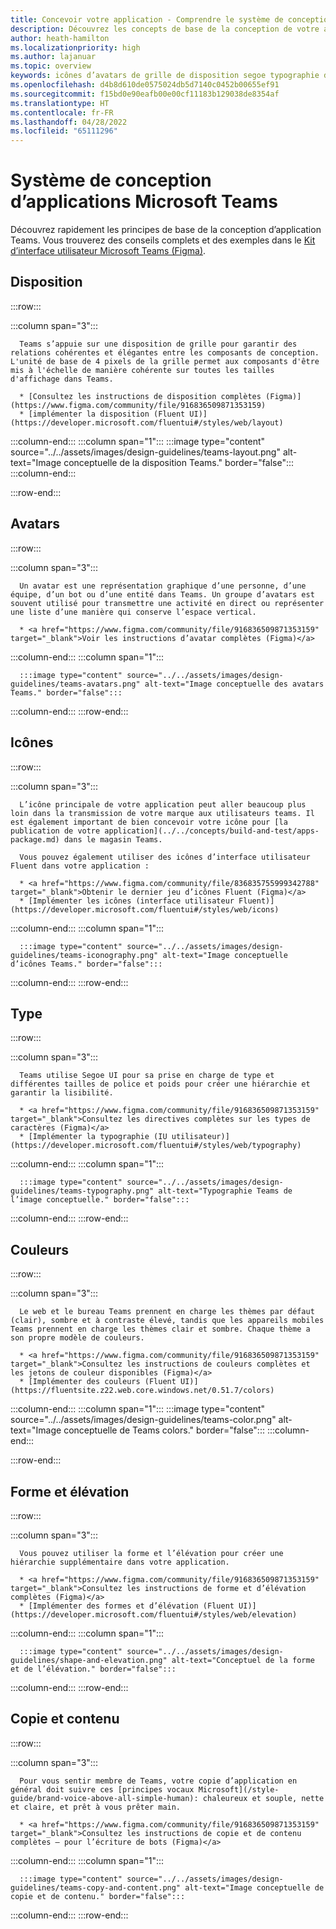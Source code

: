 ```yaml
---
title: Concevoir votre application - Comprendre le système de conception
description: Découvrez les concepts de base de la conception de votre application Microsoft Teams, notamment les avatars, la disposition, les icônes, le modèle de couleurs, etc.
author: heath-hamilton
ms.localizationpriority: high
ms.author: lajanuar
ms.topic: overview
keywords: icônes d’avatars de grille de disposition segoe typographie d’interface utilisateur
ms.openlocfilehash: d4b8d610de0575024db5d7140c0452b00655ef91
ms.sourcegitcommit: f15bd0e90eafb00e00cf11183b129038de8354af
ms.translationtype: HT
ms.contentlocale: fr-FR
ms.lasthandoff: 04/28/2022
ms.locfileid: "65111296"
---
```

# <a name="microsoft-teams-app-design-system"></a>Système de conception d’applications Microsoft Teams

Découvrez rapidement les principes de base de la conception d’application Teams. Vous trouverez des conseils complets et des exemples dans le <a href="https://www.figma.com/community/file/916836509871353159" target="_blank">Kit d’interface utilisateur Microsoft Teams (Figma)</a>.

## <a name="layout"></a>Disposition

:::row:::

   :::column span="3":::

      Teams s’appuie sur une disposition de grille pour garantir des relations cohérentes et élégantes entre les composants de conception. L'unité de base de 4 pixels de la grille permet aux composants d'être mis à l'échelle de manière cohérente sur toutes les tailles d'affichage dans Teams.

      * [Consultez les instructions de disposition complètes (Figma)](https://www.figma.com/community/file/916836509871353159)
      * [implémenter la disposition (Fluent UI)](https://developer.microsoft.com/fluentui#/styles/web/layout)

   :::column-end:::
   :::column span="1":::
      :::image type="content" source="../../assets/images/design-guidelines/teams-layout.png" alt-text="Image conceptuelle de la disposition Teams." border="false":::
   :::column-end:::

:::row-end:::

## <a name="avatars"></a>Avatars

:::row:::

   :::column span="3":::

      Un avatar est une représentation graphique d’une personne, d’une équipe, d’un bot ou d’une entité dans Teams. Un groupe d’avatars est souvent utilisé pour transmettre une activité en direct ou représenter une liste d’une manière qui conserve l’espace vertical. 

      * <a href="https://www.figma.com/community/file/916836509871353159" target="_blank">Voir les instructions d’avatar complètes (Figma)</a>

   :::column-end:::
   :::column span="1":::

      :::image type="content" source="../../assets/images/design-guidelines/teams-avatars.png" alt-text="Image conceptuelle des avatars Teams." border="false":::

   :::column-end:::
:::row-end:::

## <a name="icons"></a>Icônes

:::row:::

   :::column span="3":::

      L’icône principale de votre application peut aller beaucoup plus loin dans la transmission de votre marque aux utilisateurs teams. Il est également important de bien concevoir votre icône pour [la publication de votre application](../../concepts/build-and-test/apps-package.md) dans le magasin Teams.

      Vous pouvez également utiliser des icônes d’interface utilisateur Fluent dans votre application :

      * <a href="https://www.figma.com/community/file/836835755999342788" target="_blank">Obtenir le dernier jeu d’icônes Fluent (Figma)</a>
      * [Implémenter les icônes (interface utilisateur Fluent)](https://developer.microsoft.com/fluentui#/styles/web/icons)

   :::column-end:::
   :::column span="1":::

      :::image type="content" source="../../assets/images/design-guidelines/teams-iconography.png" alt-text="Image conceptuelle d’icônes Teams." border="false":::

   :::column-end:::
:::row-end:::

## <a name="type"></a>Type

:::row:::

   :::column span="3":::

      Teams utilise Segoe UI pour sa prise en charge de type et différentes tailles de police et poids pour créer une hiérarchie et garantir la lisibilité.

      * <a href="https://www.figma.com/community/file/916836509871353159" target="_blank">Consultez les directives complètes sur les types de caractères (Figma)</a>
      * [Implémenter la typographie (IU utilisateur)](https://developer.microsoft.com/fluentui#/styles/web/typography)

   :::column-end:::
   :::column span="1":::

      :::image type="content" source="../../assets/images/design-guidelines/teams-typography.png" alt-text="Typographie Teams de l’image conceptuelle." border="false":::

   :::column-end:::
:::row-end:::

## <a name="colors"></a>Couleurs

:::row:::

   :::column span="3":::

      Le web et le bureau Teams prennent en charge les thèmes par défaut (clair), sombre et à contraste élevé, tandis que les appareils mobiles Teams prennent en charge les thèmes clair et sombre. Chaque thème a son propre modèle de couleurs.

      * <a href="https://www.figma.com/community/file/916836509871353159" target="_blank">Consultez les instructions de couleurs complètes et les jetons de couleur disponibles (Figma)</a>
      * [Implémenter des couleurs (Fluent UI)](https://fluentsite.z22.web.core.windows.net/0.51.7/colors)

   :::column-end:::
   :::column span="1":::
      :::image type="content" source="../../assets/images/design-guidelines/teams-color.png" alt-text="Image conceptuelle de Teams colors." border="false":::
   :::column-end:::

:::row-end:::

## <a name="shape-and-elevation"></a>Forme et élévation

:::row:::

   :::column span="3":::

      Vous pouvez utiliser la forme et l’élévation pour créer une hiérarchie supplémentaire dans votre application. 

      * <a href="https://www.figma.com/community/file/916836509871353159" target="_blank">Consultez les instructions de forme et d’élévation complètes (Figma)</a>
      * [Implémenter des formes et d’élévation (Fluent UI)](https://developer.microsoft.com/fluentui#/styles/web/elevation)

   :::column-end:::
   :::column span="1":::

      :::image type="content" source="../../assets/images/design-guidelines/shape-and-elevation.png" alt-text="Conceptuel de la forme et de l’élévation." border="false":::

   :::column-end:::
:::row-end:::

## <a name="copy-and-content"></a>Copie et contenu

:::row:::

   :::column span="3":::

      Pour vous sentir membre de Teams, votre copie d’application en général doit suivre ces [principes vocaux Microsoft](/style-guide/brand-voice-above-all-simple-human): chaleureux et souple, nette et claire, et prêt à vous prêter main.

      * <a href="https://www.figma.com/community/file/916836509871353159" target="_blank">Consultez les instructions de copie et de contenu complètes – pour l’écriture de bots (Figma)</a>

   :::column-end:::
   :::column span="1":::

      :::image type="content" source="../../assets/images/design-guidelines/teams-copy-and-content.png" alt-text="Image conceptuelle de copie et de contenu." border="false":::

   :::column-end:::
:::row-end:::
